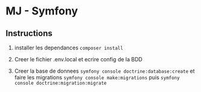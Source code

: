 # MJ - Symfony

## Instructions


1. installer les dependances `composer install`

2. Creer le fichier .env.local et ecrire config de la BDD

3. Creer la base de donnees `symfony console doctrine:database:create` et faire les migrations
`symfony console make:migrations` puis `symfony console doctrine:migration:migrate`
